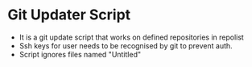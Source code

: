 # Git Updater Script
* It is a git update script that works on defined repositories in repolist
* Ssh keys for user needs to be recognised by git to prevent auth.
* Script ignores files named "Untitled"


